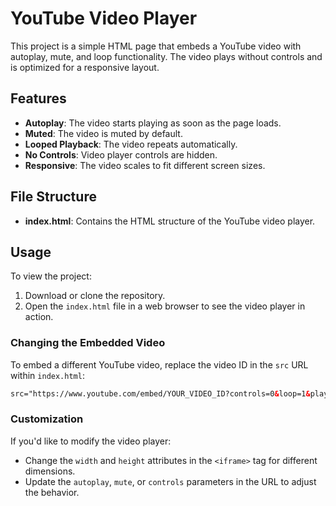 # YouTube Video Player

This project is a simple HTML page that embeds a YouTube video with autoplay, mute, and loop functionality. The video plays without controls and is optimized for a responsive layout.

## Features
- **Autoplay**: The video starts playing as soon as the page loads.
- **Muted**: The video is muted by default.
- **Looped Playback**: The video repeats automatically.
- **No Controls**: Video player controls are hidden.
- **Responsive**: The video scales to fit different screen sizes.

## File Structure
- **index.html**: Contains the HTML structure of the YouTube video player.

## Usage
To view the project:
1. Download or clone the repository.
2. Open the `index.html` file in a web browser to see the video player in action.

### Changing the Embedded Video
To embed a different YouTube video, replace the video ID in the `src` URL within `index.html`:
```html
src="https://www.youtube.com/embed/YOUR_VIDEO_ID?controls=0&loop=1&playlist=YOUR_VIDEO_ID&mute=1&autoplay=1"
```

### Customization
If you'd like to modify the video player:
- Change the `width` and `height` attributes in the `<iframe>` tag for different dimensions.
- Update the `autoplay`, `mute`, or `controls` parameters in the URL to adjust the behavior.
